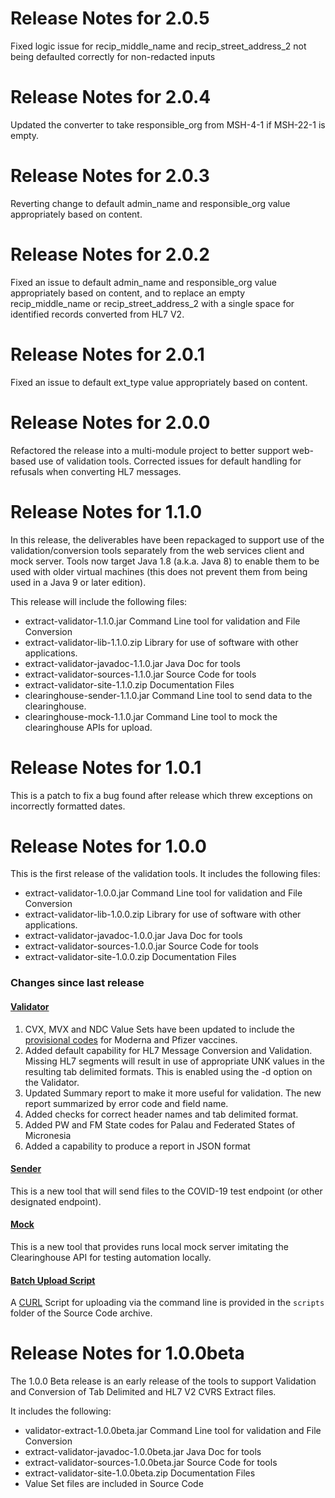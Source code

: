 # Release Notes for 2.0.5
Fixed logic issue for recip_middle_name and recip_street_address_2 not being defaulted correctly for non-redacted inputs

# Release Notes for 2.0.4
Updated the converter to take responsible_org from MSH-4-1 if MSH-22-1 is empty.

# Release Notes for 2.0.3
Reverting change to default admin_name and responsible_org value appropriately based on content.

# Release Notes for 2.0.2
Fixed an issue to default admin_name and responsible_org value appropriately based on content,
and to replace an empty recip_middle_name or recip_street_address_2 with a single space for identified
records converted from HL7 V2.

# Release Notes for 2.0.1
Fixed an issue to default ext_type value appropriately based on content.

# Release Notes for 2.0.0
Refactored the release into a multi-module project to better support web-based use of validation
tools.
Corrected issues for default handling for refusals when converting HL7 messages.

# Release Notes for 1.1.0
In this release, the deliverables have been repackaged to support use of the
validation/conversion tools separately from the web services client and mock
server. Tools now target Java 1.8 (a.k.a. Java 8) to enable them to be used
with older virtual machines (this does not prevent them from being used in
a Java 9 or later edition).

This release will include the following files:

* extract-validator-1.1.0.jar Command Line tool for validation and File Conversion
* extract-validator-lib-1.1.0.zip Library for use of software with other applications.
* extract-validator-javadoc-1.1.0.jar Java Doc for tools
* extract-validator-sources-1.1.0.jar Source Code for tools
* extract-validator-site-1.1.0.zip Documentation Files
* clearinghouse-sender-1.1.0.jar Command Line tool to send data to the clearinghouse.
* clearinghouse-mock-1.1.0.jar Command Line tool to mock the clearinghouse APIs for upload.

# Release Notes for 1.0.1
This is a patch to fix a bug found after release which threw exceptions
on incorrectly formatted dates.

# Release Notes for 1.0.0
This is the first release of the validation tools.  It includes the following files:

* extract-validator-1.0.0.jar Command Line tool for validation and File Conversion
* extract-validator-lib-1.0.0.zip Library for use of software with other applications.
* extract-validator-javadoc-1.0.0.jar Java Doc for tools
* extract-validator-sources-1.0.0.jar Source Code for tools
* extract-validator-site-1.0.0.zip Documentation Files

### Changes since last release

#### [Validator](Validator.html)
1. CVX, MVX and NDC Value Sets have been updated to include the [provisional codes](https://www.cdc.gov/vaccines/programs/iis/code-sets.html) for Moderna and Pfizer vaccines.
2. Added default capability for HL7 Message Conversion and Validation.  Missing HL7 segments will result in use of
appropriate UNK values in the resulting tab delimited formats. This is enabled using the -d option on the Validator.
3. Updated Summary report to make it more useful for validation. The new report summarized by error code and field name.
4. Added checks for correct header names and tab delimited format.
5. Added PW and FM State codes for Palau and Federated States of Micronesia
6. Added a capability to produce a report in JSON format

#### [Sender](Sender.html)
This is a new tool that will send files to the COVID-19 test endpoint (or other designated endpoint).

#### [Mock](Mock.html)
This is a new tool that provides runs local mock server imitating the Clearinghouse API for testing
automation locally.

#### [Batch Upload Script](Scripts.html)
A [CURL](https://curl.haxx.se/) Script for uploading via the command line is provided in the `scripts` folder of the Source Code
archive.

# Release Notes for 1.0.0beta
The 1.0.0 Beta release is an early release of the tools to support Validation and Conversion of Tab Delimited and HL7 V2
CVRS Extract files.

It includes the following:

* validator-extract-1.0.0beta.jar Command Line tool for validation and File Conversion
* extract-validator-javadoc-1.0.0beta.jar Java Doc for tools
* extract-validator-sources-1.0.0beta.jar Source Code for tools
* extract-validator-site-1.0.0beta.zip Documentation Files
* Value Set files are included in Source Code
